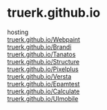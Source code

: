 # truerk.github.io
hosting<br>
<a href="http://truerk.github.io/Webpaint">truerk.github.io/Webpaint</a><br>
<a href="http://truerk.github.io/Brandi">truerk.github.io/Brandi</a><br>
<a href="http://truerk.github.io/Tanatos">truerk.github.io/Tanatos</a><br>
<a href="http://truerk.github.io/Structure">truerk.github.io/Structure</a><br>
<a href="http://truerk.github.io/Pixelplus">truerk.github.io/Pixelplus</a><br>
<a href="http://truerk.github.io/Versta">truerk.github.io/Versta</a><br>
<a href="http://truerk.github.io/Epamtest">truerk.github.io/Epamtest</a><br>
<a href="http://truerk.github.io/Calculate">truerk.github.io/Calculate</a><br>
<a href="http://truerk.github.io/UImobile">truerk.github.io/UImobile</a><br>
